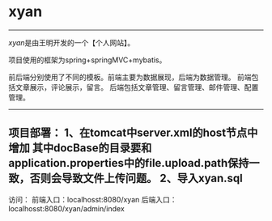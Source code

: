 # xyan
------
*xyan*是由王明开发的一个【个人网站】。

项目使用的框架为spring+springMVC+mybatis。

前后端分别使用了不同的模板。前端主要为数据展现，后端为数据管理。
前端包括文章展示，评论展示，留言。
后端包括文章管理、留言管理、邮件管理、配置管理。

------------------------------
项目部署：
	1、在tomcat中server.xml的host节点中增加<Context docBase="D:\tmp" path="/img" reloadable="true"/>
	       其中docBase的目录要和application.properties中的file.upload.path保持一致，否则会导致文件上传问题。
	2、导入xyan.sql
------------------------------
访问：
	前端入口：localhosst:8080/xyan
	后端入口：localhosst:8080/xyan/admin/index
